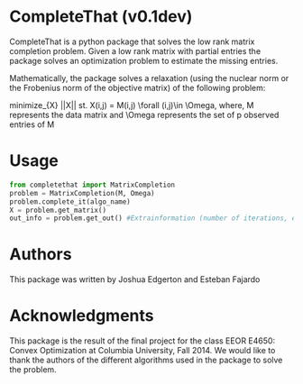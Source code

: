 CompleteThat (v0.1dev) 
====================
CompleteThat is a python package that solves the low rank matrix completion
problem. Given a low rank matrix with partial entries the package solves an
optimization problem to estimate the missing entries.

Mathematically, the package solves a relaxation (using the nuclear norm or the 
Frobenius norm of the objective matrix) of the following problem:

  minimize_{X} ||X||
  st. X(i,j) = M(i,j) \forall (i,j)\in \Omega,
  where, M represents the data matrix and \Omega represents the set of p
  observed entries of M

Usage
====================

```python
from completethat import MatrixCompletion
problem = MatrixCompletion(M, Omega)
problem.complete_it(algo_name)
X = problem.get_matrix()
out_info = problem.get_out() #Extrainformation (number of iterations, ect)
```

Authors 
====================

This package was written by Joshua Edgerton and Esteban Fajardo

Acknowledgments
====================

This package is the result of the final project for the class EEOR E4650: Convex
Optimization at Columbia University, Fall 2014. We would like to thank the
authors of the different algorithms used in the package to solve the problem.
